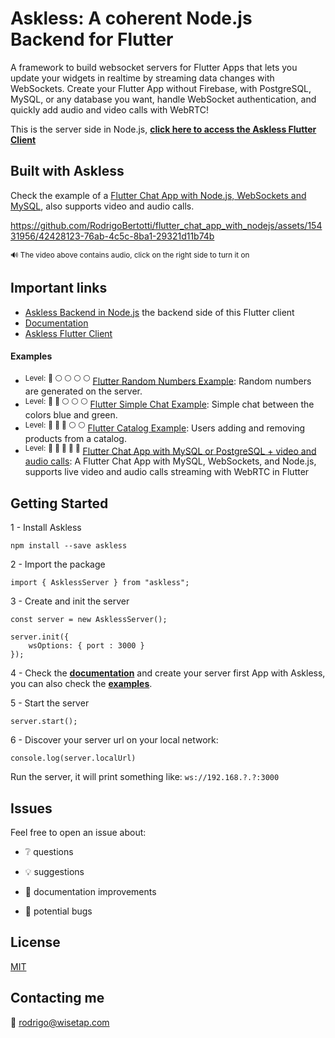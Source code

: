 # Askless: **A coherent Node.js Backend for Flutter**

A framework to build websocket servers for Flutter Apps that lets you update your widgets in realtime by streaming data changes with WebSockets. Create your Flutter App without Firebase, with PostgreSQL, MySQL, or any database you want, handle WebSocket authentication, and quickly add audio and video calls with WebRTC!

This is the server side in Node.js,
**[click here to access the Askless Flutter Client](https://github.com/RodrigoBertotti/askless-flutter-client)**

## Built with Askless

Check the example of a [Flutter Chat App with Node.js, WebSockets and MySQL](https://github.com/RodrigoBertotti/flutter_chat_app_with_nodejs), also supports video and audio calls.

https://github.com/RodrigoBertotti/flutter_chat_app_with_nodejs/assets/15431956/42428123-76ab-4c5c-8ba1-29321d11b74b

<sup> 🔊 The video above contains audio, click on the right side to turn it on</sup>

## Important links
*  [Askless Backend in Node.js](https://github.com/RodrigoBertotti/askless) the backend side of this Flutter client
*  [Documentation](documentation.md)
*  [Askless Flutter Client](https://github.com/RodrigoBertotti/askless-flutter-client)

#### Examples
* <sup>Level:</sup> <sup>:red_circle: :white_circle: :white_circle: :white_circle: :white_circle:</sup> [Flutter Random Numbers Example](example/random-numbers-ts): Random numbers are generated on the server.
* <sup>Level:</sup> <sup>:red_circle: :red_circle: :white_circle: :white_circle: :white_circle:</sup> [Flutter Simple Chat Example](example/simple-chat-ts): Simple chat between the colors blue and green.    
* <sup>Level:</sup> <sup>:red_circle: :red_circle: :red_circle: :white_circle: :white_circle:</sup> [Flutter Catalog Example](https://github.com/RodrigoBertotti/askless-flutter-client/tree/dev/example/catalog): Users adding and removing products from a catalog.
* <sup>Level:</sup> <sup>:red_circle: :red_circle: :red_circle: :red_circle: :red_circle:</sup> [Flutter Chat App with MySQL or PostgreSQL + video and audio calls](https://github.com/RodrigoBertotti/flutter_chat_app_with_nodejs): A Flutter Chat App with MySQL, WebSockets, and Node.js, supports live video and audio calls streaming with WebRTC in Flutter

## Getting Started

1 - Install Askless

    npm install --save askless 

2 - Import the package

    import { AsklessServer } from "askless";

3 - Create and init the server

    const server = new AsklessServer();

    server.init({
        wsOptions: { port : 3000 }
    });

4 - Check the **[documentation](documentation.md)** and create your server first App with Askless, you can also check the **[examples](#important-links)**.

5 - Start the server

    server.start();

6 - Discover your server url on your local network:
    
    console.log(server.localUrl) 
    
Run the server, it will print something like: `ws://192.168.?.?:3000`

## Issues

Feel free to open an issue about:

- :grey_question: questions

- :bulb: suggestions

- :page_facing_up: documentation improvements

- :ant: potential bugs

## License

[MIT](LICENSE)

## Contacting me

📧 rodrigo@wisetap.com
